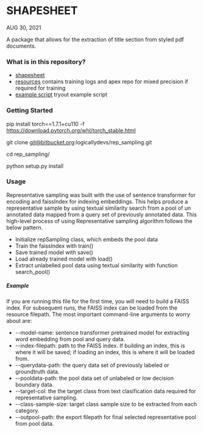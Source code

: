SHAPESHEET 
=================
AUG 30, 2021

A package that allows for the extraction of title section from styled pdf documents.


### What is in this repository?

  - [shapesheet](/src/shapesheet)
  - [resources](/resources) contains training logs and apex repo for mixed precision if required for training
  - [example script](/resource/example.py) tryout example script

### Getting Started

  pip install torch==1.7.1+cu110 -f https://download.pytorch.org/whl/torch_stable.html

  git clone git@bitbucket.org:logicallydevs/rep_sampling.git

  cd rep_sampling/
  
  python setup.py install



### Usage

Representative sampling was built with the use of sentence transformer for encoding and faissIndex for indexing embeddings. This helps produce a representative sample by using textual similarity search from a pool of un annotated data mapped from a query set of previously annotated data. This high-level process of using Representative sampling algorithm follows the below pattern.

  - Initialize repSampling class, which embeds the pool data
  - Train the faissIndex with train()
  - Save trained model with save()
  - Load already trained model with load()
  - Extract unlabelled pool data using textual similarity with function search_pool()



##### Example

If you are running this file for the first time, you will need to build a FAISS index. For subsequent runs, the FAISS index can be loaded from the resource filepath. The most important command-line arguments to worry about are:

  - --model-name: sentence transformer pretrained model for extracting word embedding from pool and query data.
  - --index-filepath: path to the FAISS index. If building an index, this is where it will be saved; if loading an index, this is where it will be loaded from.
  - --querydata-path: the query data set of previously labeled or groundtruth data.
  - --pooldata-path: the pool data set of unlabeled or low decision boundary data.
  - --target-col: the the target class from text clasification data required for representative sampling.
  - --class-sample-size: target class sample size to be extracted from each category.
  - --outpool-path: the export filepath for final selected representative pool from pool data.




